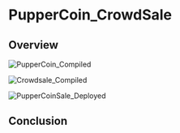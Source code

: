 # PupperCoin_CrowdSale

## Overview

![PupperCoin_Compiled](C:\Users\dmwal\Desktop\PupperCoin_Compiled)

![Crowdsale_Compiled](C:\Users\dmwal\Desktop\Crowdsale_Compiled)

![PupperCoinSale_Deployed](C:\Users\dmwal\Desktop\PupperCoinSale_Deployed)

## Conclusion
